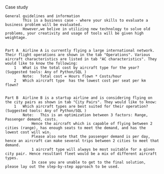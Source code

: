 Case study																	
																	
	General guidelines and information																
			This is a business case - where your skills to evaluate a business problem will be evaluated. 														
			However,we belive in utilizing new technology to solve old problems, your creativity and usage of tools will be given high weightage.														
																	
																	
	Part A	Airline A is currently flying a large international network. Their flight operations are shown in the tab "Operations". Various aircraft characteristics are listed in tab "AC characteristics". They would like to know the following:															
		1	What is the total cost by aircraft type for the year? (Suggested tools: Any of Python/SQL )														
			Note:	Total cost = Hours flown * Costs/hour													
		2	Which aircraft type  has the lowest cost per seat per km flown?														
																	
																	
	Part B	Airline B is a startup airline and is considering flying on the city pairs as shown in tab "City Pairs". They would like to know:															
		1	Which aircraft types are best suited for their operation?  (Suggested tools: Any of Python/SQL )														
			Note:	This is an optimization between 3 factors: Range, Passenger demand, costs. 													
				Hence the aircraft which is capable of flying between 2 cities (range), has enough seats to meet the demand, and has the lowest cost will win. 													
				Please also note that the passenger demand is per day, hence an aircraft can make several trips between 2 cities to meet that demand.													
				1 aircraft type will always be most suitable for a given city pair. Hence resultant fleet would be a mix of different aircraft types.													
				In case you are unable to get to the final solution, please lay out the step-by-step approach to be used.													
